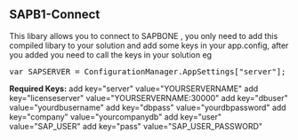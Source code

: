 <h2>SAPB1-Connect</h2>


<p>This libary allows you to connect to SAPBONE , you only need to add this compiled libary to your solution and add some keys in your app.config, after you added you need to call the keys in your solution eg </p>
<pre>
var SAPSERVER = ConfigurationManager.AppSettings["server"];
</pre>

<b>Required Keys:</b>
add key="server" value="YOURSERVERNAME" 
add key="licenseserver" value="YOURSERVERNAME:30000" 
add key="dbuser" value="yourdbusername"
add key="dbpass" value="yourdbpassword" 
add key="company" value="yourcompanydb"
add key="user" value="SAP_USER"
add key="pass" value="SAP_USER_PASSWORD"



